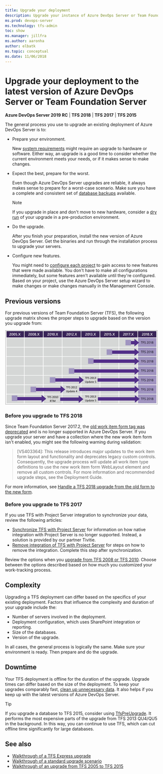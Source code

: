 ```yaml
---
title: Upgrade your deployment
description: Upgrade your instance of Azure DevOps Server or Team Foundation Server to the latest version
ms.prod: devops-server
ms.technology: tfs-admin
toc: show
ms.manager: jillfra
ms.author: aaronha
author: elbatk
ms.topic: conceptual
ms.date: 11/06/2018
---
```


# Upgrade your deployment to the latest version of Azure DevOps Server or Team Foundation Server

**Azure DevOps Server 2019 RC** | **TFS 2018** | **TFS 2017** | **TFS 2015**

The general process you use to upgrade an existing deployment of Azure DevOps Server is to:

- Prepare your environment.

    New [system requirements](../requirements.md) might require an upgrade to hardware or software. Either way, an upgrade is a good time to consider whether the current environment meets your needs, or if it makes sense to make changes.

- Expect the best, prepare for the worst.

    Even though Azure DevOps Server upgrades are reliable, it always makes sense to prepare for a worst-case scenario. Make sure you have a complete and consistent set of [database backups](../admin/backup/config-backup-sched-plan.md) available.

    > [!NOTE]
    > If you upgrade in place and don't move to new hardware, consider a [dry run](pre-production.md) of your upgrade in a pre-production environment.

- Do the upgrade.

    After you finish your preparation, install the new version of Azure DevOps Server. Get the binaries and run through the installation process to upgrade your servers.

- Configure new features.

    You might need to [configure each project](/azure/devops/work/customize/configure-features-after-upgrade) to gain access to new features that were made available. You don't have to make all configurations immediately, but some features aren't available until they're configured. Based on your project, use the Azure DevOps Server setup wizard to make changes or make changes manually in the Management Console.

## Previous versions

For previous versions of Team Foundation Server (TFS), the following upgrade matrix shows the proper steps to upgrade based on the version you upgrade from:

![TFS 2018 Upgrade path matrix for all versions](../_img/tfs2018upgradematrix.png)

### Before you upgrade to TFS 2018

Since Team Foundation Server 2017.2, the [old work item form <Layout> tag was deprecated](https://blogs.msdn.microsoft.com/devops/2017/05/22/announcing-the-deprecation-of-the-old-work-item-form-in-tfs/) and is no longer supported in Azure DevOps Server. If you upgrade your server and have a collection where the new work item form isn't enabled, you might see the following warning during validation:

> [VS403364]: This release introduces major updates to the work item form layout and functionality and deprecates legacy custom controls. Consequently, the upgrade process will update all work item type definitions to use the new work item form WebLayout element and remove all custom controls. For more information and recommended upgrade steps, see the Deployment Guide.

For more information, see [Handle a TFS 2018 upgrade from the old form to the new form](https://blogs.msdn.microsoft.com/devops/2017/05/22/announcing-the-deprecation-of-the-old-work-item-form-in-tfs).

### Before you upgrade to TFS 2017

If you use TFS with Project Server integration to synchronize your data, review the following articles: 

- [Synchronize TFS with Project Server](/azure/devops/work/tfs-ps-sync/sync-ps-tfs) for information on how native integration with Project Server is no longer supported. Instead, a solution is provided by our partner Tivitie.
- [Remove integration of TFS with Project Server](/azure/devops/work/tfs-ps-sync/remove-tfs-ps-integration) for steps on how to remove the integration. Complete this step after synchronization.

Review the options when you [upgrade from TFS 2008 or TFS 2010](/azure/devops/work/customize/upgrade-tfs-2008-or-2010). Choose between the options described based on how much you customized your work-tracking process.

## Complexity

Upgrading a TFS deployment can differ based on the specifics of your existing deployment. Factors that influence the complexity and duration of your upgrade include the:

- Number of servers involved in the deployment.
- Deployment configuration, which uses SharePoint integration or reporting.
- Size of the databases.
- Version of the upgrade.

In all cases, the general process is logically the same. Make sure your environment is ready. Then prepare and do the upgrade.

## Downtime

Your TFS deployment is offline for the duration of the upgrade. Upgrade times can differ based on the size of the deployment. To keep your upgrades comparably fast, [clean up unnecessary data](/azure/devops/tfs-server/upgrade/clean-up-data). It also helps if you keep up with the latest versions of Azure DevOps Server.

> [!TIP]
> If you upgrade a database to TFS 2015, consider using [TfsPreUpgrade](pre-upgrade.md). It performs the most expensive parts of the upgrade from TFS 2013 QU4/QU5 in the background. In this way, you can continue to use TFS, which can cut offline time significantly for large databases.

## See also

- [Walkthrough of a TFS Express upgrade](express.md)
- [Walkthrough of a standard upgrade scenario](walkthrough.md)
- [Walkthrough of an upgrade from TFS 2005 to TFS 2015](tfs-2005-to-2015.md)